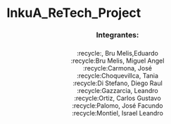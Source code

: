 # InkuA_ReTech_Project
###
<h3 align="center">Integrantes:</h3>

###

<p align="center">:recycle:, Bru Melis,Eduardo<br>:recycle:Bru Melis, Miguel Angel<br>:recycle:Carmona, José<br>:recycle:Choquevillca, Tania<br>:recycle:Di Stefano, Diego Raul<br>:recycle:Gazzarcia, Leandro<br>:recycle:Ortiz, Carlos Gustavo<br>:recycle:Palomo, José Facundo<br>:recycle:Montiel, Israel Leandro</p>
